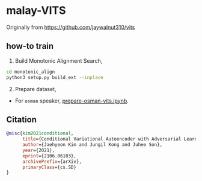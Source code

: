 # malay-VITS

Originally from https://github.com/jaywalnut310/vits

## how-to train

1. Build Monotonic Alignment Search,

```bash
cd monotonic_align
python3 setup.py build_ext --inplace
```

2. Prepare dataset,

- For `osman` speaker, [prepare-osman-vits.ipynb](prepare-osman-vits.ipynb).

## Citation

```bibtex
@misc{kim2021conditional,
      title={Conditional Variational Autoencoder with Adversarial Learning for End-to-End Text-to-Speech}, 
      author={Jaehyeon Kim and Jungil Kong and Juhee Son},
      year={2021},
      eprint={2106.06103},
      archivePrefix={arXiv},
      primaryClass={cs.SD}
}
```